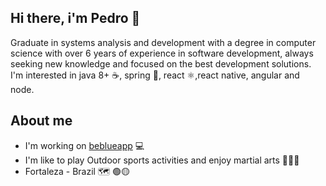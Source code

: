 ## Hi there, i'm Pedro 👋
Graduate in systems analysis and development with a degree in computer science with over 6 years of experience in software development, always seeking new knowledge and focused on the best development solutions.
I'm interested in java 8+ ☕, spring 🍃, react :atom_symbol:,react native, angular and node.

## About me
- I'm working on [beblueapp](https://www.beblue.com.br/) 💻
- I'm like to play Outdoor sports activities and enjoy martial arts 🥊🏃‍🚴‍
- Fortaleza - Brazil 🗺   🟢🟡
